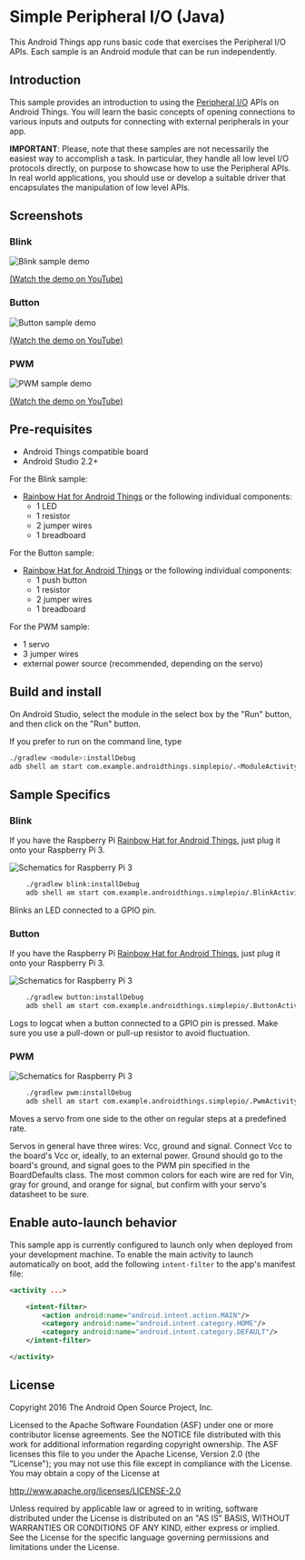 # Simple Peripheral I/O (Java)

This Android Things app runs basic code that exercises the Peripheral I/O APIs.
Each sample is an Android module that can be run independently.

## Introduction

This sample provides an introduction to using the [Peripheral I/O][pio] APIs
on Android Things. You will learn the basic concepts of opening connections to
various inputs and outputs for connecting with external peripherals in your app.

**IMPORTANT**: Please, note that these samples are not necessarily the easiest way to accomplish
a task. In particular, they handle all low level I/O protocols directly, on
purpose to showcase how to use the Peripheral APIs. In real world applications,
you should use or develop a suitable driver that encapsulates the manipulation
of low level APIs.

## Screenshots

### Blink

![Blink sample demo][demo1-gif]

[(Watch the demo on YouTube)][demo1-yt]

### Button

![Button sample demo][demo2-gif]

[(Watch the demo on YouTube)][demo2-yt]

### PWM

![PWM sample demo][demo3-gif]

[(Watch the demo on YouTube)][demo3-yt]

## Pre-requisites

- Android Things compatible board
- Android Studio 2.2+

For the Blink sample:
- [Rainbow Hat for Android Things](https://shop.pimoroni.com/products/rainbow-hat-for-android-things) or the following individual components:
    - 1 LED
    - 1 resistor
    - 2 jumper wires
    - 1 breadboard

For the Button sample:
- [Rainbow Hat for Android Things](https://shop.pimoroni.com/products/rainbow-hat-for-android-things) or the following individual components:
    - 1 push button
    - 1 resistor
    - 2 jumper wires
    - 1 breadboard

For the PWM sample:
- 1 servo
- 3 jumper wires
- external power source (recommended, depending on the servo)

## Build and install

On Android Studio, select the module in the select box by the "Run" button, and
then click on the "Run" button.

If you prefer to run on the command line, type

```bash
./gradlew <module>:installDebug
adb shell am start com.example.androidthings.simplepio/.<ModuleActivity>
```

## Sample Specifics

### Blink

If you have the Raspberry Pi [Rainbow Hat for Android Things](https://shop.pimoroni.com/products/rainbow-hat-for-android-things), just plug it onto your Raspberry Pi 3.

![Schematics for Raspberry Pi 3](../rpi3_schematics_blink.png)

```bash
    ./gradlew blink:installDebug
    adb shell am start com.example.androidthings.simplepio/.BlinkActivity
```

Blinks an LED connected to a GPIO pin.

### Button

If you have the Raspberry Pi [Rainbow Hat for Android Things](https://shop.pimoroni.com/products/rainbow-hat-for-android-things), just plug it onto your Raspberry Pi 3.

![Schematics for Raspberry Pi 3](../rpi3_schematics_button.png)

```bash
    ./gradlew button:installDebug
    adb shell am start com.example.androidthings.simplepio/.ButtonActivity
```

Logs to logcat when a button connected to a GPIO pin is pressed. Make sure you
use a pull-down or pull-up resistor to avoid fluctuation.

### PWM

![Schematics for Raspberry Pi 3](../rpi3_schematics_pwm.png)

```bash
    ./gradlew pwm:installDebug
    adb shell am start com.example.androidthings.simplepio/.PwmActivity
```

Moves a servo from one side to the other on regular steps at a predefined rate.

Servos in general have three wires: Vcc, ground and signal. Connect Vcc to the
board's Vcc or, ideally, to an external power. Ground should go to the board's
ground, and signal goes to the PWM pin specified in the BoardDefaults class. The
most common colors for each wire are red for Vin, gray for ground, and orange for
signal, but confirm with your servo's datasheet to be sure.

## Enable auto-launch behavior

This sample app is currently configured to launch only when deployed from your
development machine. To enable the main activity to launch automatically on boot,
add the following `intent-filter` to the app's manifest file:

```xml
<activity ...>

    <intent-filter>
        <action android:name="android.intent.action.MAIN"/>
        <category android:name="android.intent.category.HOME"/>
        <category android:name="android.intent.category.DEFAULT"/>
    </intent-filter>

</activity>
```

## License

Copyright 2016 The Android Open Source Project, Inc.

Licensed to the Apache Software Foundation (ASF) under one or more contributor
license agreements.  See the NOTICE file distributed with this work for
additional information regarding copyright ownership.  The ASF licenses this
file to you under the Apache License, Version 2.0 (the "License"); you may not
use this file except in compliance with the License.  You may obtain a copy of
the License at

  http://www.apache.org/licenses/LICENSE-2.0

Unless required by applicable law or agreed to in writing, software
distributed under the License is distributed on an "AS IS" BASIS, WITHOUT
WARRANTIES OR CONDITIONS OF ANY KIND, either express or implied.  See the
License for the specific language governing permissions and limitations under
the License.

[pio]: https://developer.android.com/things/sdk/pio/index.html
[demo1-yt]: https://www.youtube.com/watch?v=QjX-yfbKAiM&index=4&list=PLWz5rJ2EKKc-GjpNkFe9q3DhE2voJscDT
[demo1-gif]: ../demo1.gif
[demo2-yt]: https://www.youtube.com/watch?v=pgpTpzl7QWY&list=PLWz5rJ2EKKc-GjpNkFe9q3DhE2voJscDT&index=5
[demo2-gif]: ../demo2.gif
[demo3-yt]: https://www.youtube.com/watch?v=H148X62lmrQ&list=PLWz5rJ2EKKc-GjpNkFe9q3DhE2voJscDT&index=6
[demo3-gif]: ../demo3.gif
